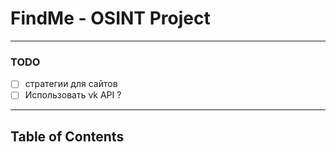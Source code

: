 # FindMe - OSINT Project

---

### TODO

- [ ] стратегии для сайтов 
- [ ] Использовать vk API ?

---

## Table of Contents
